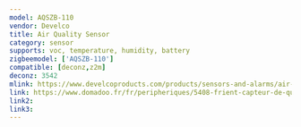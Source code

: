 ```yaml
---
model: AQSZB-110
vendor: Develco
title: Air Quality Sensor
category: sensor
supports: voc, temperature, humidity, battery
zigbeemodel: ['AQSZB-110']
compatible: [deconz,z2m]
deconz: 3542
mlink: https://www.develcoproducts.com/products/sensors-and-alarms/air-quality-sensor/
link: https://www.domadoo.fr/fr/peripheriques/5408-frient-capteur-de-qualite-d-air-zigbee-ha-5713594002392.html
link2: 
link3: 
---
```


